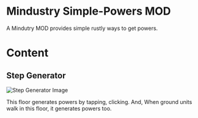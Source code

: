 # Mindustry Simple-Powers MOD
A Mindutry MOD provides simple rustly ways to get powers.

# Content

## Step Generator

![Step Generator Image](content/step-generator.gif)

This floor generates powers by tapping, clicking.
And, When ground units walk in this floor, it generates powers too.
